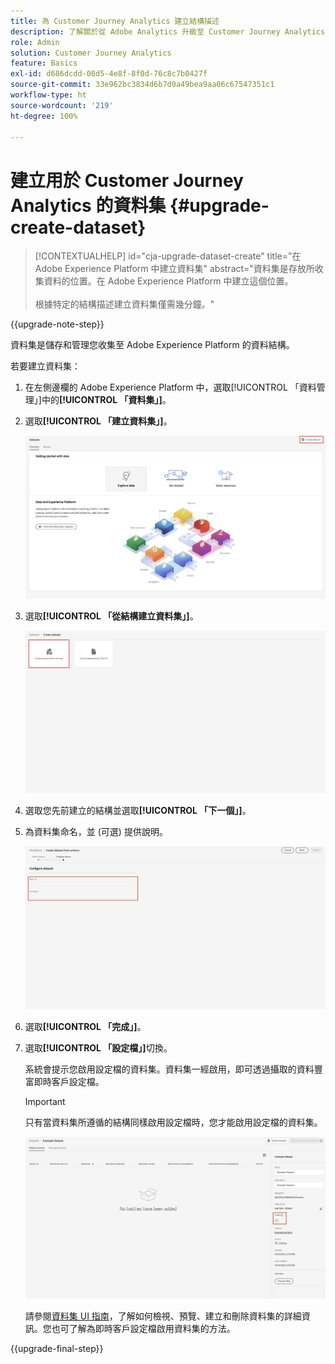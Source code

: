 ```yaml
---
title: 為 Customer Journey Analytics 建立結構描述
description: 了解關於從 Adobe Analytics 升級至 Customer Journey Analytics 的建議路徑
role: Admin
solution: Customer Journey Analytics
feature: Basics
exl-id: d686dcdd-08d5-4e8f-8f0d-76c8c7b0427f
source-git-commit: 33e962bc3834d6b7d0a49bea9aa06c67547351c1
workflow-type: ht
source-wordcount: '219'
ht-degree: 100%

---
```


# 建立用於 Customer Journey Analytics 的資料集 {#upgrade-create-dataset}

<!-- markdownlint-disable MD034 -->

>[!CONTEXTUALHELP]
>id="cja-upgrade-dataset-create"
>title="在 Adobe Experience Platform 中建立資料集"
>abstract="資料集是存放所收集資料的位置。在 Adobe Experience Platform 中建立這個位置。<br><br>根據特定的結構描述建立資料集僅需幾分鐘。"

<!-- markdownlint-enable MD034 -->

{{upgrade-note-step}}

<!-- Should we single source this instead of duplicate it? The following steps were copied from: /help/data-ingestion/aepwebsdk.md-->

資料集是儲存和管理您收集至 Adob&#x200B;&#x200B;e Experience Platform 的資料結構。

若要建立資料集：

1. 在左側邊欄的 Adobe Experience Platform 中，選取[!UICONTROL 「資料管理」]中的&#x200B;**[!UICONTROL 「資料集」]**。

1. 選取&#x200B;**[!UICONTROL 「建立資料集」]**。

   ![建立資料集](assets/create-dataset.png)

1. 選取&#x200B;**[!UICONTROL 「從結構建立資料集」]**。

   ![從結構建立資料集](assets/create-dataset-from-schema.png)

1. 選取您先前建立的結構並選取&#x200B;**[!UICONTROL 「下一個」]**。

1. 為資料集命名，並 (可選) 提供說明。

   ![命名資料集](assets/name-your-datatest.png)

1. 選取&#x200B;**[!UICONTROL 「完成」]**。

1. 選取&#x200B;**[!UICONTROL 「設定檔」]**&#x200B;切換。

   系統會提示您啟用設定檔的資料集。資料集一經啟用，即可透過攝取的資料豐富即時客戶設定檔。

   >[!IMPORTANT]
   >
   >    只有當資料集所遵循的結構同樣啟用設定檔時，您才能啟用設定檔的資料集。

   ![啟用設定檔結構](assets/aepwebsdk-dataset-profile.png)

   請參閱[資料集 UI 指南](https://experienceleague.adobe.com/docs/experience-platform/catalog/datasets/user-guide.html?lang=zh-Hant)，了解如何檢視、預覽、建立和刪除資料集的詳細資訊。您也可了解為即時客戶設定檔啟用資料集的方法。

{{upgrade-final-step}}
